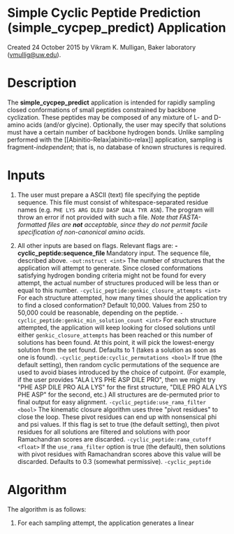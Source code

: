 # Simple Cyclic Peptide Prediction (simple_cycpep_predict) Application

Created 24 October 2015 by Vikram K. Mulligan, Baker laboratory (vmullig@uw.edu).

# Description

The **simple_cycpep_predict** application is intended for rapidly sampling closed conformations of small peptides constrained by backbone cyclization.  These peptides may be composed of any mixture of L- and D-amino acids (and/or glycine).  Optionally, the user may specify that solutions must have a certain number of backbone hydrogen bonds.  Unlike sampling performed with the [[Abinitio-Relax|abinitio-relax]] application, sampling is fragment-_independent_; that is, no database of known structures is required.

# Inputs

1.  The user must prepare a ASCII (text) file specifying the peptide sequence.  This file must consist of whitespace-separated residue names (e.g. ```PHE LYS ARG DLEU DASP DALA TYR ASN```).  The program will throw an error if not provided with such a file.  _Note that FASTA-formatted files are **not** acceptable, since they do not permit facile specification of non-canonical amino acids._

2.  All other inputs are based on flags.  Relevant flags are:
**-cyclic_peptide:sequence_file <filename>** Mandatory input.  The sequence file, described above.
```-out:nstruct <int>``` The number of structures that the application will attempt to generate.  Since closed conformations satisfying hydrogen bonding criteria might not be found for every attempt, the actual number of structures produced will be less than or equal to this number.
```-cyclic_peptide:genkic_closure_attempts <int>```  For each structure attempted, how many times should the application try to find a closed conformation?  Default 10,000.  Values from 250 to 50,000 could be reasonable, depending on the peptide.
```-cyclic_peptide:genkic_min_solution_count <int>```  For each structure attempted, the application will keep looking for closed solutions until either ```genkic_closure_attempts``` has been reached or this number of solutions has been found.  At this point, it will pick the lowest-energy solution from the set found.  Defaults to 1 (takes a solution as soon as one is found).
```-cyclic_peptide:cyclic_permutations <bool>```  If true (the default setting), then random cyclic permutations of the sequence are used to avoid biases introduced by the choice of cutpoint.  (For example, if the user provides "ALA LYS PHE ASP DILE PRO", then we might try "PHE ASP DILE PRO ALA LYS" for the first structure, "DILE PRO ALA LYS PHE ASP" for the second, etc.)  All structures are de-permuted prior to final output for easy alignment.
```-cyclic_peptide:use_rama_filter <bool>``` The kinematic closure algorithm uses three "pivot residues" to close the loop.  These pivot residues can end up with nonsensical phi and psi values.  If this flag is set to true (the default setting), then pivot residues for all solutions are filtered and solutions with poor Ramachandran scores are discarded.
```-cyclic_peptide:rama_cutoff <float>``` If the ```use_rama_filter``` option is true (the default), then solutions with pivot residues with Ramachandran scores above this value will be discarded.  Defaults to 0.3 (somewhat permissive).
```-cyclic_peptide```

# Algorithm

The algorithm is as follows:

1.  For each sampling attempt, the application generates a linear